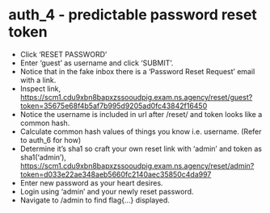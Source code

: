 # auth_4 - predictable password reset token
- Click ‘RESET PASSWORD’
- Enter ‘guest’ as username and click ‘SUBMIT’.
- Notice that in the fake inbox there is a ‘Password Reset Request’ email with a link.
- Inspect link, https://scm1.cdu9xbn8bapxzssooudpig.exam.ns.agency/reset/guest?token=35675e68f4b5af7b995d9205ad0fc43842f16450
- Notice the username is included in url after /reset/ and token looks like a common hash.
- Calculate common hash values of things you know i.e. username. (Refer to auth_6 for how)
- Determine it’s sha1 so craft your own reset link with ‘admin’ and token as sha1(‘admin’), https://scm1.cdu9xbn8bapxzssooudpig.exam.ns.agency/reset/admin?token=d033e22ae348aeb5660fc2140aec35850c4da997
- Enter new password as your heart desires.
- Login using ‘admin’ and your newly reset password.
- Navigate to /admin to find flag{…} displayed.